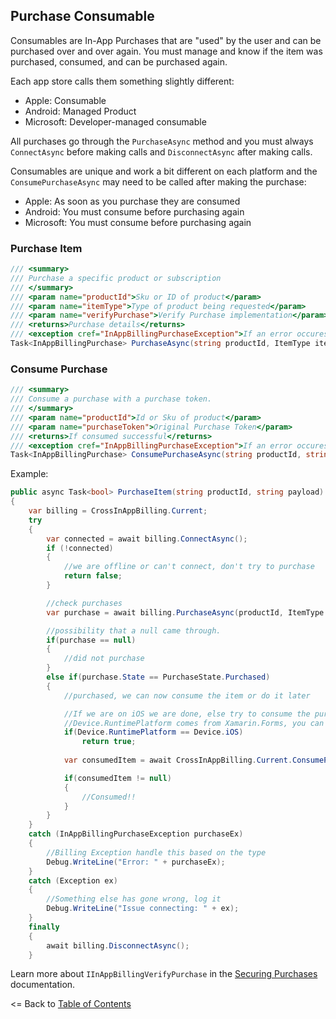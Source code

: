 ## Purchase Consumable

Consumables are In-App Purchases that are "used" by the user and can be purchased over and over again. You must manage and know if the item was purchased, consumed, and can be purchased again.

Each app store calls them something slightly different:
* Apple: Consumable
* Android: Managed Product
* Microsoft: Developer-managed consumable

All purchases go through the `PurchaseAsync` method and you must always `ConnectAsync` before making calls and `DisconnectAsync` after making calls. 

Consumables are unique and work a bit different on each platform and the `ConsumePurchaseAsync` may need to be called after making the purchase:
* Apple: As soon as you purchase they are consumed
* Android: You must consume before purchasing again
* Microsoft: You must consume before purchasing again

### Purchase Item
```csharp
/// <summary>
/// Purchase a specific product or subscription
/// </summary>
/// <param name="productId">Sku or ID of product</param>
/// <param name="itemType">Type of product being requested</param>
/// <param name="verifyPurchase">Verify Purchase implementation</param>
/// <returns>Purchase details</returns>
/// <exception cref="InAppBillingPurchaseException">If an error occures during processing</exception>
Task<InAppBillingPurchase> PurchaseAsync(string productId, ItemType itemType, IInAppBillingVerifyPurchase verifyPurchase = null);
```

### Consume Purchase
```csharp
/// <summary>
/// Consume a purchase with a purchase token.
/// </summary>
/// <param name="productId">Id or Sku of product</param>
/// <param name="purchaseToken">Original Purchase Token</param>
/// <returns>If consumed successful</returns>
/// <exception cref="InAppBillingPurchaseException">If an error occures during processing</exception>
Task<InAppBillingPurchase> ConsumePurchaseAsync(string productId, string purchaseToken);
```


Example:
```csharp
public async Task<bool> PurchaseItem(string productId, string payload)
{
    var billing = CrossInAppBilling.Current;
    try
    {
        var connected = await billing.ConnectAsync();
        if (!connected)
        {
            //we are offline or can't connect, don't try to purchase
            return false;
        }

        //check purchases
        var purchase = await billing.PurchaseAsync(productId, ItemType.InAppPurchase);

        //possibility that a null came through.
        if(purchase == null)
        {
            //did not purchase
        }
        else if(purchase.State == PurchaseState.Purchased)
        {
            //purchased, we can now consume the item or do it later

            //If we are on iOS we are done, else try to consume the purchase
            //Device.RuntimePlatform comes from Xamarin.Forms, you can also use a conditional flag or the DeviceInfo plugin
            if(Device.RuntimePlatform == Device.iOS)
                return true;
                
            var consumedItem = await CrossInAppBilling.Current.ConsumePurchaseAsync(purchase.ProductId, purchase.PurchaseToken);

            if(consumedItem != null)
            {
                //Consumed!!
            }
        }
    }
    catch (InAppBillingPurchaseException purchaseEx)
    {
        //Billing Exception handle this based on the type
        Debug.WriteLine("Error: " + purchaseEx);
    }
    catch (Exception ex)
    {
        //Something else has gone wrong, log it
        Debug.WriteLine("Issue connecting: " + ex);
    }
    finally
    {
        await billing.DisconnectAsync();
    }
```

Learn more about `IInAppBillingVerifyPurchase` in the [Securing Purchases](SecuringPurchases.md) documentation.


<= Back to [Table of Contents](README.md)
